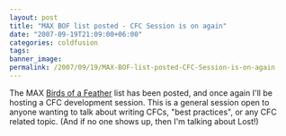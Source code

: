 ```yaml
---
layout: post
title: "MAX BOF list posted - CFC Session is on again"
date: "2007-09-19T21:09:00+06:00"
categories: coldfusion 
tags: 
banner_image: 
permalink: /2007/09/19/MAX-BOF-list-posted-CFC-Session-is-on-again
---
```


The MAX <a href="http://spreadsheets.google.com/pub?key=pAnCMxWxuWjH5Q9q4re9uWQ">Birds of a Feather</a> list has been posted, and once again I'll be hosting a CFC development session. This is a general session open to anyone wanting to talk about writing CFCs, "best practices", or any CFC related topic. (And if no one shows up, then I'm talking about Lost!)